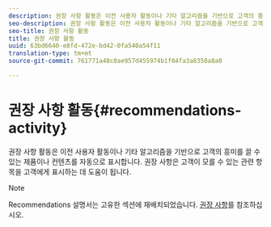 ```yaml
---
description: 권장 사항 활동은 이전 사용자 활동이나 기타 알고리즘을 기반으로 고객의 흥미를 끌 수 있는 제품이나 컨텐츠를 자동으로 표시합니다. 권장 사항은 고객이 모를 수 있는 관련 항목을 고객에게 표시하는 데 도움이 됩니다.
seo-description: 권장 사항 활동은 이전 사용자 활동이나 기타 알고리즘을 기반으로 고객의 흥미를 끌 수 있는 제품이나 컨텐츠를 자동으로 표시합니다. 권장 사항은 고객이 모를 수 있는 관련 항목을 고객에게 표시하는 데 도움이 됩니다.
seo-title: 권장 사항 활동
title: 권장 사항 활동
uuid: 63bd6640-e8fd-472e-bd42-0fa540a54f11
translation-type: tm+mt
source-git-commit: 761771a48c0ae957d455974b1f04fa3a8350a8a0

---
```



# 권장 사항 활동{#recommendations-activity}

권장 사항 활동은 이전 사용자 활동이나 기타 알고리즘을 기반으로 고객의 흥미를 끌 수 있는 제품이나 컨텐츠를 자동으로 표시합니다. 권장 사항은 고객이 모를 수 있는 관련 항목을 고객에게 표시하는 데 도움이 됩니다.

>[!NOTE]
>
>Recommendations 설명서는 고유한 섹션에 재배치되었습니다. [권장 사항](../c-recommendations/recommendations.md#concept_7556C8A4543942F2A77B13A29339C0C0)를 참조하십시오.

